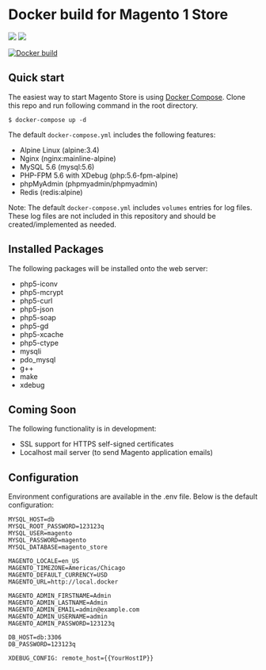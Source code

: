 # Docker build for Magento 1 Store

[![](https://images.microbadger.com/badges/version/rossbrandon/magento-store:alpine-php5.6-nginx.svg)](https://microbadger.com/images/rossbrandon/magento-store:alpine-php5.6-nginx)
[![](https://images.microbadger.com/badges/image/rossbrandon/magento-store:alpine-php5.6-nginx.svg)](https://microbadger.com/images/rossbrandon/magento-store:alpine-php5.6-nginx)

[![Docker build](http://dockeri.co/image/rossbrandon/magento-store)](https://hub.docker.com/r/rossbrandon/magento-store/)

## Quick start

The easiest way to start Magento Store is using [Docker Compose](https://docs.docker.com/compose/). Clone this repo and run following command in the root directory.

~~~
$ docker-compose up -d
~~~

The default `docker-compose.yml` includes the following features:
* Alpine Linux (alpine:3.4)
* Nginx (nginx:mainline-alpine)
* MySQL 5.6 (mysql:5.6)
* PHP-FPM 5.6 with XDebug (php:5.6-fpm-alpine)
* phpMyAdmin (phpmyadmin/phpmyadmin)
* Redis (redis:alpine)

Note: The default `docker-compose.yml` includes `volumes` entries for log files. These log files are not included in this repository and should be created/implemented as needed.

## Installed Packages

The following packages will be installed onto the web server:

* php5-iconv
* php5-mcrypt
* php5-curl
* php5-json
* php5-soap
* php5-gd
* php5-xcache
* php5-ctype
* mysqli
* pdo_mysql
* g++
* make
* xdebug

## Coming Soon

The following functionality is in development:

* SSL support for HTTPS self-signed certificates
* Localhost mail server (to send Magento application emails)

## Configuration

Environment configurations are available in the .env file. Below is the default configuration:

~~~
MYSQL_HOST=db
MYSQL_ROOT_PASSWORD=123123q
MYSQL_USER=magento
MYSQL_PASSWORD=magento
MYSQL_DATABASE=magento_store

MAGENTO_LOCALE=en_US
MAGENTO_TIMEZONE=Americas/Chicago
MAGENTO_DEFAULT_CURRENCY=USD
MAGENTO_URL=http://local.docker

MAGENTO_ADMIN_FIRSTNAME=Admin
MAGENTO_ADMIN_LASTNAME=Admin
MAGENTO_ADMIN_EMAIL=admin@example.com
MAGENTO_ADMIN_USERNAME=admin
MAGENTO_ADMIN_PASSWORD=123123q

DB_HOST=db:3306
DB_PASSWORD=123123q

XDEBUG_CONFIG: remote_host={{YourHostIP}}
~~~